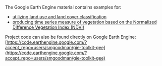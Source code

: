 The Google Earth Engine material contains examples for:
- [utilizing land use and land cover classification](lulc_classification)
- [producing time series measure of vegetation based on the Normalized Difference Vegetation Index (NDVI)](time_series_ndvi)

Project code can also be found directly on Google Earth Engine:
[https://code.earthengine.google.com/?accept_repo=users/smgoodman/gie-toolkit-gee](https://code.earthengine.google.com/?accept_repo=users/smgoodman/gie-toolkit-gee)
